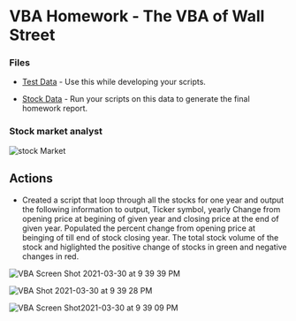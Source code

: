 # VBA Homework - The VBA of Wall Street

### Files

* [Test Data](Resources/alphabetical_testing.xlsx) - Use this while developing your scripts.

* [Stock Data](Resources/Multiple_year_stock_data.xlsx) - Run your scripts on this data to generate the final homework report.

### Stock market analyst

![stock Market](Images/stockmarket.jpg)

## Actions

* Created a script that loop through all the stocks for one year and output the following information to output, Ticker symbol, yearly Change from opening price at begining of given year and closing price at the end of given year. Populated the percent change from opening price at beinging of till end of stock closing year. The total stock volume of the stock and higlighted the positive change of stocks in green and negative changes in red.

 
![VBA Screen Shot 2021-03-30 at 9 39 39 PM](https://user-images.githubusercontent.com/33403205/150707079-05d3e79e-779e-468f-833f-f21ee69e6d7f.png)

![VBA Shot 2021-03-30 at 9 39 28 PM](https://user-images.githubusercontent.com/33403205/150707085-36748dc8-5862-4ef0-9854-06963baa0382.png)

![VBA Screen Shot2021-03-30 at 9 39 09 PM](https://user-images.githubusercontent.com/33403205/150707091-8533a28a-ca3f-494d-8116-2a9e42acc18e.png)

